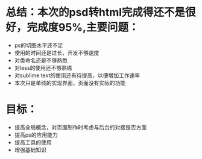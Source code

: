 # 总结：本次的psd转html完成得还不是很好，完成度95%,主要问题：
* ps的切图水平还不足
* 使用的时间还是过长，开发不够速度
* 对类命名还是不够熟悉
* 对less的使用还不够熟练
* 对sublime text的使用还有待提高，以便增加工作速率
* 本次只是单纯的实现界面，页面没有实际的功能

# 目标：
* 提高全局概念，对页面制作时考虑与后台的对接是否方面
* 提高ps的应用能力
* 提高工具的使用
* 增强基础知识